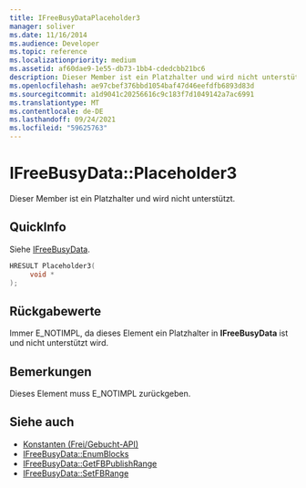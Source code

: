 ```yaml
---
title: IFreeBusyDataPlaceholder3
manager: soliver
ms.date: 11/16/2014
ms.audience: Developer
ms.topic: reference
ms.localizationpriority: medium
ms.assetid: af60dae9-1e55-db73-1bb4-cdedcbb21bc6
description: Dieser Member ist ein Platzhalter und wird nicht unterstützt.
ms.openlocfilehash: ae97cbef376bbd1054baf47d46eefdfb6893d83d
ms.sourcegitcommit: a1d9041c20256616c9c183f7d1049142a7ac6991
ms.translationtype: MT
ms.contentlocale: de-DE
ms.lasthandoff: 09/24/2021
ms.locfileid: "59625763"
---
```

# <a name="ifreebusydataplaceholder3"></a>IFreeBusyData::Placeholder3

Dieser Member ist ein Platzhalter und wird nicht unterstützt.
  
## <a name="quick-info"></a>QuickInfo

Siehe [IFreeBusyData](ifreebusydata.md).
  
```cpp
HRESULT Placeholder3( 
     void * 
);
```

## <a name="return-values"></a>Rückgabewerte

Immer E_NOTIMPL, da dieses Element ein Platzhalter in **IFreeBusyData** ist und nicht unterstützt wird. 
  
## <a name="remarks"></a>Bemerkungen

Dieses Element muss E_NOTIMPL zurückgeben.
  
## <a name="see-also"></a>Siehe auch

- [Konstanten (Frei/Gebucht-API)](constants-free-busy-api.md)
- [IFreeBusyData::EnumBlocks](ifreebusydata-enumblocks.md)
- [IFreeBusyData::GetFBPublishRange](ifreebusydata-getfbpublishrange.md)
- [IFreeBusyData::SetFBRange](ifreebusydata-setfbrange.md)

